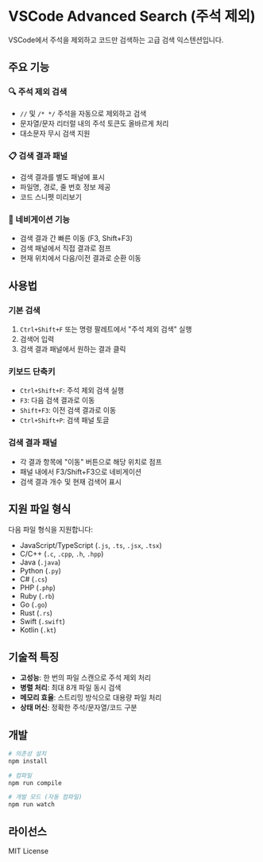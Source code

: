 # VSCode Advanced Search (주석 제외)

VSCode에서 주석을 제외하고 코드만 검색하는 고급 검색 익스텐션입니다.

## 주요 기능

### 🔍 주석 제외 검색
- `//` 및 `/* */` 주석을 자동으로 제외하고 검색
- 문자열/문자 리터럴 내의 주석 토큰도 올바르게 처리
- 대소문자 무시 검색 지원

### 📋 검색 결과 패널
- 검색 결과를 별도 패널에 표시
- 파일명, 경로, 줄 번호 정보 제공
- 코드 스니펫 미리보기

### 🎯 네비게이션 기능
- 검색 결과 간 빠른 이동 (F3, Shift+F3)
- 검색 패널에서 직접 결과로 점프
- 현재 위치에서 다음/이전 결과로 순환 이동

## 사용법

### 기본 검색
1. `Ctrl+Shift+F` 또는 명령 팔레트에서 "주석 제외 검색" 실행
2. 검색어 입력
3. 검색 결과 패널에서 원하는 결과 클릭

### 키보드 단축키
- `Ctrl+Shift+F`: 주석 제외 검색 실행
- `F3`: 다음 검색 결과로 이동
- `Shift+F3`: 이전 검색 결과로 이동
- `Ctrl+Shift+P`: 검색 패널 토글

### 검색 결과 패널
- 각 결과 항목에 "이동" 버튼으로 해당 위치로 점프
- 패널 내에서 F3/Shift+F3으로 네비게이션
- 검색 결과 개수 및 현재 검색어 표시

## 지원 파일 형식

다음 파일 형식을 지원합니다:
- JavaScript/TypeScript (`.js`, `.ts`, `.jsx`, `.tsx`)
- C/C++ (`.c`, `.cpp`, `.h`, `.hpp`)
- Java (`.java`)
- Python (`.py`)
- C# (`.cs`)
- PHP (`.php`)
- Ruby (`.rb`)
- Go (`.go`)
- Rust (`.rs`)
- Swift (`.swift`)
- Kotlin (`.kt`)

## 기술적 특징

- **고성능**: 한 번의 파일 스캔으로 주석 제외 처리
- **병렬 처리**: 최대 8개 파일 동시 검색
- **메모리 효율**: 스트리밍 방식으로 대용량 파일 처리
- **상태 머신**: 정확한 주석/문자열/코드 구분

## 개발

```bash
# 의존성 설치
npm install

# 컴파일
npm run compile

# 개발 모드 (자동 컴파일)
npm run watch
```

## 라이선스

MIT License
